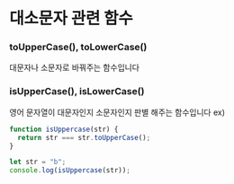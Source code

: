 # 대소문자 관련 함수

### toUpperCase(), toLowerCase()

대문자나 소문자로 바꿔주는 함수입니다

### isUpperCase(), isLowerCase()

영어 문자열이 대문자인지 소문자인지 판별 해주는 함수입니다
ex)

```js
function isUppercase(str) {
  return str === str.toUpperCase();
}

let str = "b";
console.log(isUppercase(str));
```
